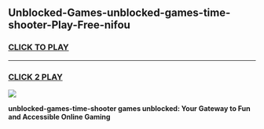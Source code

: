
## Unblocked-Games-unblocked-games-time-shooter-Play-Free-nifou
<h3>
<a href="https://premium76.site?title=unblocked-games-time-shooter&ref=23A">CLICK TO PLAY</a></h3>
<hr>

<h3>
<a href="https://premium76.site?title=unblocked-games-time-shooter&ref=23A">CLICK 2 PLAY</a>
  
</h3>

<a href="https://premium76.site?title=unblocked-games-time-shooter&ref=23A"><img src="https://clearcache.store/games.png"></a>


**unblocked-games-time-shooter games unblocked: Your Gateway to Fun and Accessible Online Gaming**
